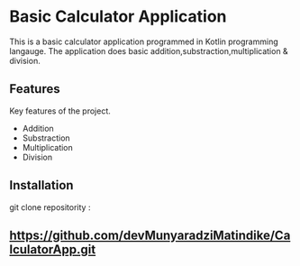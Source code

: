 # Basic Calculator Application

This is a basic calculator application programmed in Kotlin programming langauge. The application does basic addition,substraction,multiplication & division.

## Features

Key features of the project.

- Addition
- Substraction
- Multiplication
- Division

## Installation

git clone repositority : 
## https://github.com/devMunyaradziMatindike/CalculatorApp.git
